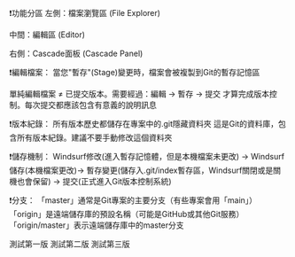 
❗功能分區
左側：檔案瀏覽區 (File Explorer)

中間：編輯區 (Editor)

右側：Cascade面板 (Cascade Panel)

❗編輯檔案：
當您"暫存"(Stage)變更時，檔案會被複製到Git的暫存記憶區

單純編輯檔案 ≠ 已提交版本。需要經過：編輯 → 暫存 → 提交 才算完成版本控制。每次提交都應該包含有意義的說明訊息

❗版本紀錄：
所有版本歷史都儲存在專案中的.git隱藏資料夾
這是Git的資料庫，包含所有版本紀錄。建議不要手動修改這個資料夾

❗儲存機制：
Windsurf修改(進入暫存記憶體，但是本機檔案未更改) ->
Windsurf儲存(本機檔案更改)->
暫存變更(儲存入.git/index暫存區，Windsurf關閉或是關機也會保留)
-> 提交(正式進入Git版本控制系統)


❗分支：
「master」通常是Git專案的主要分支（有些專案會用「main」）
「origin」是遠端儲存庫的預設名稱（可能是GitHub或其他Git服務）
「origin/master」表示遠端儲存庫中的master分支

測試第一版
測試第二版
測試第三版